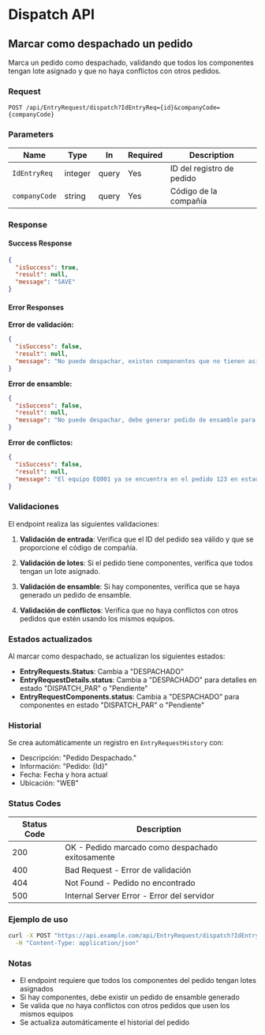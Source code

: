 # Dispatch API

## Marcar como despachado un pedido

Marca un pedido como despachado, validando que todos los componentes tengan lote asignado y que no haya conflictos con otros pedidos.

### Request

```http
POST /api/EntryRequest/dispatch?IdEntryReq={id}&companyCode={companyCode}
```

### Parameters

| Name | Type | In | Required | Description |
|------|------|------|----------|-------------|
| `IdEntryReq` | integer | query | Yes | ID del registro de pedido |
| `companyCode` | string | query | Yes | Código de la compañía |

### Response

#### Success Response

```json
{
  "isSuccess": true,
  "result": null,
  "message": "SAVE"
}
```

#### Error Responses

**Error de validación:**
```json
{
  "isSuccess": false,
  "result": null,
  "message": "No puede despachar, existen componentes que no tienen asignado lote"
}
```

**Error de ensamble:**
```json
{
  "isSuccess": false,
  "result": null,
  "message": "No puede despachar, debe generar pedido de ensamble para los componentes"
}
```

**Error de conflictos:**
```json
{
  "isSuccess": false,
  "result": null,
  "message": "El equipo EQ001 ya se encuentra en el pedido 123 en estado DESPACHADO; "
}
```

### Validaciones

El endpoint realiza las siguientes validaciones:

1. **Validación de entrada**: Verifica que el ID del pedido sea válido y que se proporcione el código de compañía.

2. **Validación de lotes**: Si el pedido tiene componentes, verifica que todos tengan un lote asignado.

3. **Validación de ensamble**: Si hay componentes, verifica que se haya generado un pedido de ensamble.

4. **Validación de conflictos**: Verifica que no haya conflictos con otros pedidos que estén usando los mismos equipos.

### Estados actualizados

Al marcar como despachado, se actualizan los siguientes estados:

- **EntryRequests.Status**: Cambia a "DESPACHADO"
- **EntryRequestDetails.status**: Cambia a "DESPACHADO" para detalles en estado "DISPATCH_PAR" o "Pendiente"
- **EntryRequestComponents.status**: Cambia a "DESPACHADO" para componentes en estado "DISPATCH_PAR" o "Pendiente"

### Historial

Se crea automáticamente un registro en `EntryRequestHistory` con:
- Descripción: "Pedido Despachado."
- Información: "Pedido: {Id}"
- Fecha: Fecha y hora actual
- Ubicación: "WEB"

### Status Codes

| Status Code | Description |
|-------------|-------------|
| 200 | OK - Pedido marcado como despachado exitosamente |
| 400 | Bad Request - Error de validación |
| 404 | Not Found - Pedido no encontrado |
| 500 | Internal Server Error - Error del servidor |

### Ejemplo de uso

```bash
curl -X POST "https://api.example.com/api/EntryRequest/dispatch?IdEntryReq=123&companyCode=COMP001" \
  -H "Content-Type: application/json"
```

### Notas

- El endpoint requiere que todos los componentes del pedido tengan lotes asignados
- Si hay componentes, debe existir un pedido de ensamble generado
- Se valida que no haya conflictos con otros pedidos que usen los mismos equipos
- Se actualiza automáticamente el historial del pedido
